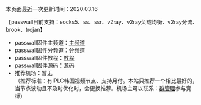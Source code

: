 本页面最近一次更新时间：2020.03.16        

【passwall目前支持：socks5、ss、ssr、v2ray、v2ray负载均衡、v2ray分流、brook、trojan】         

* passwall固件主频道：[主频道](https://t.me/passwall)                            
* passwall固件分频道：[分频道](./sub.md)           
* passwall固件教程：[教程](./tips.md)           
* passwall固件源码：[源码](./code.md)                         
* 推荐机场：暂无            
（推荐标准：有IPLC韩国视频节点、支持月付。本站只推荐一个相比最好的，当节点波动且不及时优化时，会更换推荐。机场主可以联系：[群管理](https://t.me/wefuxkgfw)参与竞标）              
        
        
